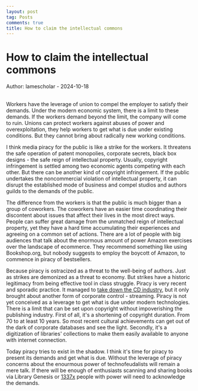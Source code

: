 ```yaml
---
layout: post
tag: Posts
comments: true
title: How to claim the intellectual commons
---
```


# How to claim the intellectual commons

Author: lamescholar - 2024-10-18
<br><br>

Workers have the leverage of union to compel the employer to satisfy their demands. Under the modern economic system, there is a limit to these demands. If the workers demand beyond the limit, the company will come to ruin. Unions can protect workers against abuses of power and overexploitation, they help workers to get what is due under existing conditions. But they cannot bring about radically new working conditions.

I think media piracy for the public is like a strike for the workers. It threatens the safe operation of patent monopolies, corporate secrets, black box designs - the safe reign of intellectual property. Usually, copyright infringement is settled among two economic agents competing with each other. But there can be another kind of copyright infringement. If the public undertakes the noncommercial violation of intellectual property, it can disrupt the established mode of business and compel studios and authors guilds to the demands of the public.

The difference from the workers is that the public is much bigger than a group of coworkers. The coworkers have an easier time coordinating their discontent about issues that affect their lives in the most direct ways. People can suffer great damage from the unmatched reign of intellectual property, yet they have a hard time accumulating their experiences and agreeing on a common set of actions. There are a lot of people with big audiences that talk about the enormous amount of power Amazon exercises over the landscape of ecommerce. They recommend something like using Bookshop.org, but nobody suggests to employ the boycott of Amazon, to commence in piracy of bestsellers.

Because piracy is ostracized as a threat to the well-being of authors. Just as strikes are demonized as a threat to economy. But strikes have a historic legitimacy from being effective tool in class struggle. Piracy is very recent and sporadic practice. It managed to [take down the CD industry](https://1337x.to/torrent/6136655/How-Music-Got-Free-S01-1080p-AMZN-WEB-DL-DDP5-1-H-264-FLUX/), but it only brought about another form of corporate control - streaming. Piracy is not yet conceived as a leverage to get what is due under modern technologies. There is a limit that can be set upon copyright without impoverishing the publishing industry. First of all, it's a shortening of copyright duration. From 70 to at least 10 years. So most recent cultural achievements can get out of the dark of corporate databases and see the light. Secondly, it's a digitization of libraries' collections to make them easily available to anyone with internet connection.

Today piracy tries to exist in the shadow. I think it's time for piracy to present its demands and get what is due. Without the leverage of piracy concerns about the enourmous power of technofeudalists will remain a mere talk. If there will be enough of enthusiasts scanning and sharing books via Library Genesis or [1337x](https://1337x.to/user/workerbee/) people with power will need to acknowledge the demands.